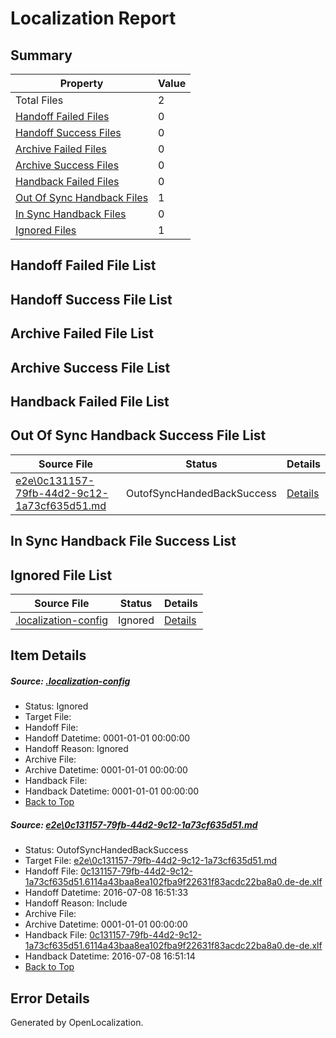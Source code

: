 # <a name='report-top'></a> Localization Report

## Summary
 Property | Value 
 -------- | ----- 
 Total Files | 2
[ Handoff Failed Files ](#handoff-failed-list)| 0
[ Handoff Success Files ](#handoff-success-list)| 0
[ Archive Failed Files ](#archive-failed-list)| 0
[ Archive Success Files ](#archive-success-list)| 0
[ Handback Failed Files ](#handback-failed-list)| 0
[ Out Of Sync Handback Files ](#outofsync-handback-success-list)| 1
[ In Sync Handback Files ](#insync-handback-success-list)| 0
[ Ignored Files ](#ignored-list)| 1

## <a name='handoff-failed-list'></a> Handoff Failed File List

## <a name='handoff-success-list'></a> Handoff Success File List

## <a name='archive-failed-list'></a> Archive Failed File List

## <a name='archive-success-list'></a> Archive Success File List

## <a name='handback-failed-list'></a> Handback Failed File List

## <a name='outofsync-handback-success-list'></a> Out Of Sync Handback Success File List
 Source File | Status | Details 
 ----------- | ------ | ------- 
 [e2e\0c131157-79fb-44d2-9c12-1a73cf635d51.md](https://github.com/OpenLocalizationTestOrg/oltest/blob/25844e0d43f177a88e46c889a13495e54e50f292/e2e/0c131157-79fb-44d2-9c12-1a73cf635d51.md) | OutofSyncHandedBackSuccess | [Details](#53a61f1b1de4ca6dfada61206c3b52d43d0c77ad1)

## <a name='insync-handback-success-list'></a> In Sync Handback File Success List

## <a name='ignored-list'></a> Ignored File List
 Source File | Status | Details 
 ----------- | ------ | ------- 
 [.localization-config](https://github.com/OpenLocalizationTestOrg/oltest/blob/25844e0d43f177a88e46c889a13495e54e50f292/.localization-config) | Ignored | [Details](#3d4f252ac210baf56311d7e97dcc2db10974dbd20)

## Item Details
##### <a name='3d4f252ac210baf56311d7e97dcc2db10974dbd20'></a> Source: [.localization-config](https://github.com/OpenLocalizationTestOrg/oltest/blob/25844e0d43f177a88e46c889a13495e54e50f292/.localization-config)
* Status: Ignored
* Target File: 
* Handoff File: 
* Handoff Datetime: 0001-01-01 00:00:00
* Handoff Reason: Ignored
* Archive File: 
* Archive Datetime: 0001-01-01 00:00:00
* Handback File: 
* Handback Datetime: 0001-01-01 00:00:00
* [Back to Top](#report-top)

##### <a name='53a61f1b1de4ca6dfada61206c3b52d43d0c77ad1'></a> Source: [e2e\0c131157-79fb-44d2-9c12-1a73cf635d51.md](https://github.com/OpenLocalizationTestOrg/oltest/blob/25844e0d43f177a88e46c889a13495e54e50f292/e2e/0c131157-79fb-44d2-9c12-1a73cf635d51.md)
* Status: OutofSyncHandedBackSuccess
* Target File: [e2e\0c131157-79fb-44d2-9c12-1a73cf635d51.md](https://github.com/OpenLocalizationTestOrg/oltest-dede-fly/blob/cf70a49d3a7ae561ea9da6834fef44088b776f24/e2e/0c131157-79fb-44d2-9c12-1a73cf635d51.md)
* Handoff File: [0c131157-79fb-44d2-9c12-1a73cf635d51.6114a43baa8ea102fba9f22631f83acdc22ba8a0.de-de.xlf](https://github.com/OpenLocalizationTestOrg/olhandoff-e2e/blob/a6a1482d97d9bdb9ff38e71465dd943304109f51/ol-handoff/OpenLocalizationTestOrg/oltest-dede-fly/ci/ht/0c131157-79fb-44d2-9c12-1a73cf635d51.6114a43baa8ea102fba9f22631f83acdc22ba8a0.de-de.xlf)
* Handoff Datetime: 2016-07-08 16:51:33
* Handoff Reason: Include
* Archive File: 
* Archive Datetime: 0001-01-01 00:00:00
* Handback File: [0c131157-79fb-44d2-9c12-1a73cf635d51.6114a43baa8ea102fba9f22631f83acdc22ba8a0.de-de.xlf](https://github.com/OpenLocalizationTestOrg/olhandback-e2e/blob/b385d525bf345744a537fa0c74243047363cb594/ol-handback/OpenLocalizationTestOrg/oltest-dede-fly/ci/ht/0c131157-79fb-44d2-9c12-1a73cf635d51.6114a43baa8ea102fba9f22631f83acdc22ba8a0.de-de.xlf)
* Handback Datetime: 2016-07-08 16:51:14
* [Back to Top](#report-top)


## Error Details

Generated by OpenLocalization.
